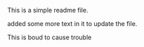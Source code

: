 This is a simple readme file.

added some more text in it to update the file.

This is boud to cause trouble 
